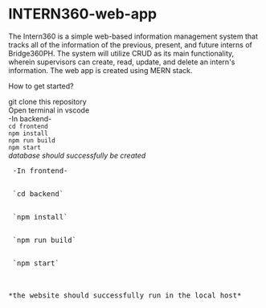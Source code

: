 # INTERN360-web-app
The Intern360 is a simple web-based information management system that tracks all of the information of the previous, present, and future interns of Bridge360PH. The system will utilize CRUD as its main functionality, wherein supervisors can create, read, update, and delete an intern's information. The web app is created using MERN stack.

 How to get started? <br />

 git clone this repository <br />
 Open terminal in vscode <br />
 -In backend- <br />
 `cd frontend` <br />
 `npm install` <br />
`npm run build` <br />
`npm start` <br />
 *database should successfully be created* <br />

<pre> -In frontend- <br />
<pre> `cd backend` <br />
<pre> `npm install` <br />
<pre> `npm run build` <br />
<pre> `npm start` <br />
<br />
*the website should successfully run in the local host* 


